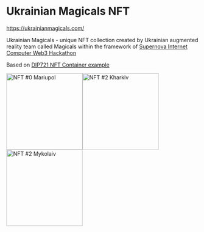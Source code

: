 # Ukrainian Magicals NFT
https://ukrainianmagicals.com/

Ukrainian Magicals - unique NFT collection created by Ukrainian augmented reality team called Magicals within the framework of [Supernova
Internet Computer Web3 Hackathon](https://supernova.devpost.com/?ref_content=default&ref_feature=challenge&ref_medium=portfolio)

Based on [DIP721 NFT Container example](https://github.com/dfinity/examples/tree/master/rust/dip721-nft-container)

<img src="https://ukrainianmagicals.com/wp-content/uploads/2022/05/1.webp" alt="NFT #0 Mariupol" style="width:200px;"/><img src="https://ukrainianmagicals.com/wp-content/uploads/2022/05/2.webp" alt="NFT #2 Kharkiv" style="width:200px;"/><img src="https://ukrainianmagicals.com/wp-content/uploads/2022/05/3.webp" alt="NFT #2 Mykolaiv" style="width:200px;"/>